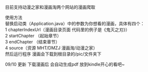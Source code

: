 目前支持动漫之家和漫画淘两个网站的漫画爬取  

使用方法  
替换启动类（Application.java）中的参数为你想看的漫画，具体有四个：  
1 chapterIndexUrl（漫画目录页面 代码里的例子是《鬼灭之刃》）  
2 startChapter （起始章节）  
3 endChapter （结束章节）  
4 source（资源 MHT/DMZJ 漫画淘/动漫之家）  
然后运行程序 漫画会下载到根目录的/pic/文件夹下

09/10 更新
下载漫画后 会自动生成pdf
放到kindle开心的看吧~
